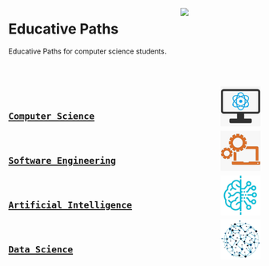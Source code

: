 <a href="https://educative.io/"><img align="right" width="160" src="/logos/educative.png"></img></a>

# Educative Paths
Educative Paths for computer science students.

<br><br>

<a href="/educative-paths/computer-science/README.md"><img align="right" width="80" src="https://github.com/cs-MohamedAyman/cs-MohamedAyman/blob/master/logos/computer-science-department.png"></img></a>
<br>

## [`Computer Science`](/educative-paths/computer-science/README.md)

<a href="/educative-paths/software-engineering/README.md"><img align="right" width="80" src="https://github.com/cs-MohamedAyman/cs-MohamedAyman/blob/master/logos/software-engineering-department.png"></img></a>
<br>

## [`Software Engineering`](/educative-paths/software-engineering/README.md)

<a href="/educative-paths/artificial-intelligence/README.md"><img align="right" width="80" src="https://github.com/cs-MohamedAyman/cs-MohamedAyman/blob/master/logos/artificial-intelligence-department.png"></img></a>
<br>

## [`Artificial Intelligence`](/educative-paths/artificial-intelligence/README.md)

<a href="/educative-paths/data-science/README.md"><img align="right" width="80" src="https://github.com/cs-MohamedAyman/cs-MohamedAyman/blob/master/logos/data-science-department.png"></img></a>
<br>

## [`Data Science`](/educative-paths/data-science/README.md)
